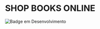 # SHOP BOOKS ONLINE

![Badge em Desenvolvimento](http://img.shields.io/static/v1?label=STATUS&message=%20EM_DESENVOLVIMENTO&color=YELLOW&style=for-the-badge)
